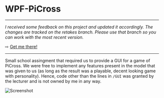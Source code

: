 # WPF-PiCross

---

_I received some feedback on this project and updated it accordingly. The changes are tracked on the retakes branch. Please use that branch so you can work with the most recent version._

⇨ [Get me there!](https://github.com/Qrivi/WPF-PiCross/tree/retakes)

---

Small school assingment that required us to provide a GUI for a game of PiCross. We were free to implement any features present in the model that was given to us (as long as the result was a playable, decent looking game with personality). Hence, code other than the lines in `/GUI` was granted by the lecturer and is not owned by me in any way.

![Screenshot](https://i.imgur.com/3DKLtWM.png)
